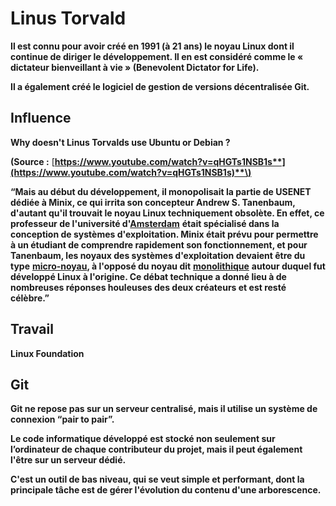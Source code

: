 # Linus Torvald

**Il est connu pour avoir créé en 1991 \(à 21 ans\) le noyau Linux dont il continue de diriger le développement. Il en est considéré comme le « dictateur bienveillant à vie » \(Benevolent Dictator for Life\).**

**Il a également créé le logiciel de gestion de versions décentralisée Git.**

## **Influence**

**Why doesn't Linus Torvalds use Ubuntu or Debian ?**

**\(Source :** [**https://www.youtube.com/watch?v=qHGTs1NSB1s**](https://www.youtube.com/watch?v=qHGTs1NSB1s)**\)**  


**“Mais au début du développement, il monopolisait la partie de USENET dédiée à Minix, ce qui irrita son concepteur Andrew S. Tanenbaum, d'autant qu'il trouvait le noyau Linux techniquement obsolète. En effet, ce professeur de l'université d'**[**Amsterdam**](https://fr.wikipedia.org/wiki/Amsterdam) **était spécialisé dans la conception de systèmes d'exploitation. Minix était prévu pour permettre à un étudiant de comprendre rapidement son fonctionnement, et pour Tanenbaum, les noyaux des systèmes d'exploitation devaient être du type** [**micro-noyau**](https://fr.wikipedia.org/wiki/Micro-noyau)**, à l'opposé du noyau dit** [**monolithique**](https://fr.wikipedia.org/wiki/Noyau_monolithique) **autour duquel fut développé Linux à l'origine. Ce débat technique a donné lieu à de nombreuses réponses houleuses des deux créateurs et est resté célèbre.”**

## **Travail**

**Linux Foundation**

## **Git**

**Git ne repose pas sur un serveur centralisé, mais il utilise un système de connexion “pair to pair”.** 

**Le code informatique développé est stocké non seulement sur l’ordinateur de chaque contributeur du projet, mais il peut également l'être sur un serveur dédié.** 

**C'est un outil de bas niveau, qui se veut simple et performant, dont la principale tâche est de gérer l'évolution du contenu d'une arborescence.**  


